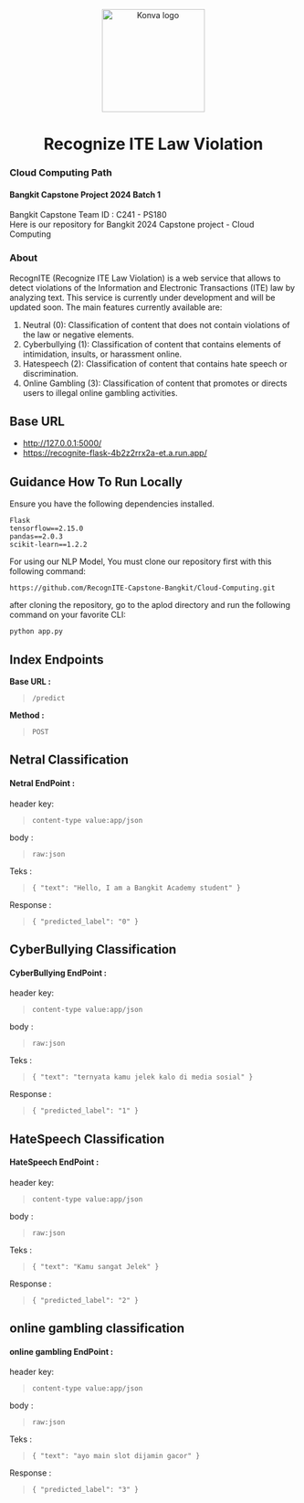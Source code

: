 <p align="center">
  <img src="" alt="Konva logo" height="180" />
</p>

<h1 align="center">Recognize ITE Law Violation</h1>

<div align="center">
  
</div>

### Cloud Computing Path
#### Bangkit Capstone Project 2024 Batch 1
Bangkit Capstone Team ID : C241 - PS180 <br>
Here is our repository for Bangkit 2024 Capstone project - Cloud Computing

### About
RecognITE (Recognize ITE Law Violation) is a web service that allows to detect violations of the Information and Electronic Transactions (ITE) law by analyzing text. This service is currently under development and will be updated soon. The main features currently available are:
1. Neutral (0): Classification of content that does not contain violations of the law or negative elements.
2. Cyberbullying (1): Classification of content that contains elements of intimidation, insults, or harassment online.
3. Hatespeech (2): Classification of content that contains hate speech or discrimination.
4. Online Gambling (3): Classification of content that promotes or directs users to illegal online gambling activities.

## Base URL
-	http://127.0.0.1:5000/
- https://recognite-flask-4b2z2rrx2a-et.a.run.app/

## Guidance How To Run Locally
Ensure you have the following dependencies installed.
```text
Flask
tensorflow==2.15.0
pandas==2.0.3
scikit-learn==1.2.2
```

For using our NLP Model, You must clone our repository first with this following command:

`https://github.com/RecognITE-Capstone-Bangkit/Cloud-Computing.git`

after cloning the repository, go to the aplod directory and run the following command on your favorite CLI:

`python app.py`

## Index Endpoints
**Base URL :**

> `/predict`

**Method :**

> `POST`

## Netral Classification
#### Netral EndPoint : <br>
header key: 

> `content-type value:app/json`

body :
> `raw:json`

Teks :
> `{
    "text": "Hello, I am a Bangkit Academy student"
}`

Response : 
> `{
    "predicted_label": "0"
}`

## CyberBullying Classification
#### CyberBullying EndPoint : <br>
header key: 

> `content-type value:app/json`

body :
> `raw:json`

Teks :
> `{
    "text": "ternyata kamu jelek kalo di media sosial"
}`

Response : 
> `{
    "predicted_label": "1"
}`

## HateSpeech Classification
#### HateSpeech EndPoint : <br>
header key: 

> `content-type value:app/json`

body :
> `raw:json`

Teks :
> `{
    "text": "Kamu sangat Jelek"
}`

Response : 
> `{
    "predicted_label": "2"
}`

## online gambling classification
#### online gambling EndPoint : <br>
header key: 

> `content-type value:app/json`

body :
> `raw:json`

Teks :
> `{
    "text": "ayo main slot dijamin gacor"
}`

Response : 
> `{
    "predicted_label": "3"
}`
